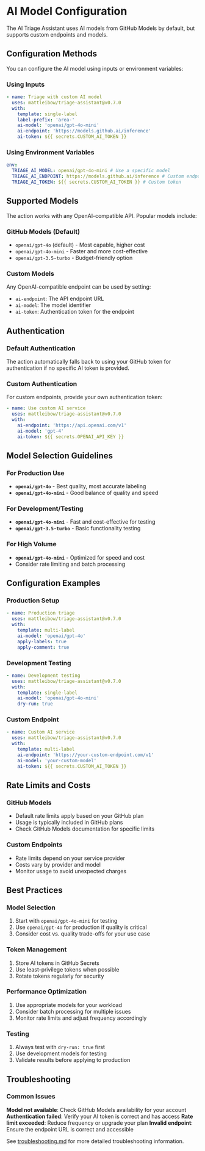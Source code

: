 # AI Model Configuration

The AI Triage Assistant uses AI models from GitHub Models by default, but supports custom endpoints and models.

## Configuration Methods

You can configure the AI model using inputs or environment variables:

### Using Inputs

```yaml
- name: Triage with custom AI model
  uses: mattleibow/triage-assistant@v0.7.0
  with:
    template: single-label
    label-prefix: 'area-'
    ai-model: 'openai/gpt-4o-mini'
    ai-endpoint: 'https://models.github.ai/inference'
    ai-token: ${{ secrets.CUSTOM_AI_TOKEN }}
```

### Using Environment Variables

```yaml
env:
  TRIAGE_AI_MODEL: openai/gpt-4o-mini # Use a specific model
  TRIAGE_AI_ENDPOINT: https://models.github.ai/inference # Custom endpoint
  TRIAGE_AI_TOKEN: ${{ secrets.CUSTOM_AI_TOKEN }} # Custom token
```

## Supported Models

The action works with any OpenAI-compatible API. Popular models include:

### GitHub Models (Default)

- `openai/gpt-4o` (default) - Most capable, higher cost
- `openai/gpt-4o-mini` - Faster and more cost-effective
- `openai/gpt-3.5-turbo` - Budget-friendly option

### Custom Models

Any OpenAI-compatible endpoint can be used by setting:

- `ai-endpoint`: The API endpoint URL
- `ai-model`: The model identifier
- `ai-token`: Authentication token for the endpoint

## Authentication

### Default Authentication

The action automatically falls back to using your GitHub token for authentication if no specific AI token is provided.

### Custom Authentication

For custom endpoints, provide your own authentication token:

```yaml
- name: Use custom AI service
  uses: mattleibow/triage-assistant@v0.7.0
  with:
    ai-endpoint: 'https://api.openai.com/v1'
    ai-model: 'gpt-4'
    ai-token: ${{ secrets.OPENAI_API_KEY }}
```

## Model Selection Guidelines

### For Production Use

- **`openai/gpt-4o`** - Best quality, most accurate labeling
- **`openai/gpt-4o-mini`** - Good balance of quality and speed

### For Development/Testing

- **`openai/gpt-4o-mini`** - Fast and cost-effective for testing
- **`openai/gpt-3.5-turbo`** - Basic functionality testing

### For High Volume

- **`openai/gpt-4o-mini`** - Optimized for speed and cost
- Consider rate limiting and batch processing

## Configuration Examples

### Production Setup

```yaml
- name: Production triage
  uses: mattleibow/triage-assistant@v0.7.0
  with:
    template: multi-label
    ai-model: 'openai/gpt-4o'
    apply-labels: true
    apply-comment: true
```

### Development Testing

```yaml
- name: Development testing
  uses: mattleibow/triage-assistant@v0.7.0
  with:
    template: single-label
    ai-model: 'openai/gpt-4o-mini'
    dry-run: true
```

### Custom Endpoint

```yaml
- name: Custom AI service
  uses: mattleibow/triage-assistant@v0.7.0
  with:
    template: multi-label
    ai-endpoint: 'https://your-custom-endpoint.com/v1'
    ai-model: 'your-custom-model'
    ai-token: ${{ secrets.CUSTOM_AI_TOKEN }}
```

## Rate Limits and Costs

### GitHub Models

- Default rate limits apply based on your GitHub plan
- Usage is typically included in GitHub plans
- Check GitHub Models documentation for specific limits

### Custom Endpoints

- Rate limits depend on your service provider
- Costs vary by provider and model
- Monitor usage to avoid unexpected charges

## Best Practices

### Model Selection

1. Start with `openai/gpt-4o-mini` for testing
2. Use `openai/gpt-4o` for production if quality is critical
3. Consider cost vs. quality trade-offs for your use case

### Token Management

1. Store AI tokens in GitHub Secrets
2. Use least-privilege tokens when possible
3. Rotate tokens regularly for security

### Performance Optimization

1. Use appropriate models for your workload
2. Consider batch processing for multiple issues
3. Monitor rate limits and adjust frequency accordingly

### Testing

1. Always test with `dry-run: true` first
2. Use development models for testing
3. Validate results before applying to production

## Troubleshooting

### Common Issues

**Model not available**: Check GitHub Models availability for your account **Authentication failed**: Verify your AI
token is correct and has access **Rate limit exceeded**: Reduce frequency or upgrade your plan **Invalid endpoint**:
Ensure the endpoint URL is correct and accessible

See [troubleshooting.md](troubleshooting.md) for more detailed troubleshooting information.
